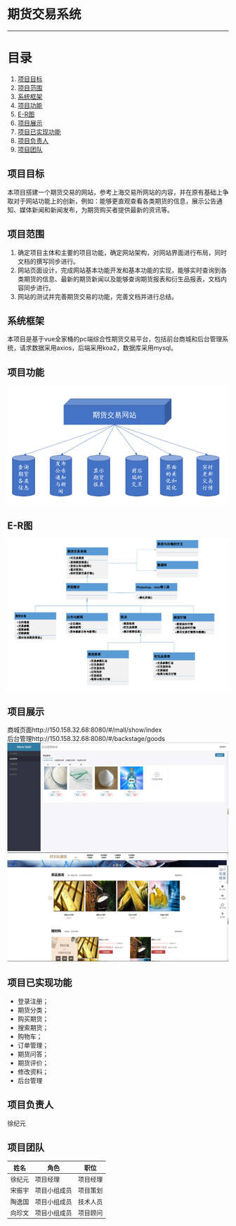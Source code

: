 # 期货交易系统
___
# 目录
 1. [项目目标](#1)
 2. [项目范围](#2)
 3. [系统框架](#3)
 4. [项目功能](#4)
 5. [E-R图](#5)
 6. [项目展示](#6)
 7. [项目已实现功能](#7)
 8. [项目负责人](#8)
 9. [项目团队](#9)
##  <span id="1">项目目标</span>
本项目搭建一个期货交易的网站，参考上海交易所网站的内容，并在原有基础上争取对于网站功能上的创新，例如：能够更直观查看各类期货的信息，展示公告通知、媒体新闻和新闻发布，为期货购买者提供最新的资讯等。

##  <span id="2">项目范围</span>
1. 确定项目主体和主要的项目功能，确定网站架构，对网站界面进行布局，同时文档的撰写同步进行。
2. 网站页面设计，完成网站基本功能开发和基本功能的实现，能够实时查询到各类期货的信息、最新的期货新闻以及能够查询期货报表和衍生品报表，文档内容同步进行。
3. 网站的测试并完善期货交易的功能，完善文档并进行总结。

## <span id="3">系统框架</span>
本项目是基于vue全家桶的pc端综合性期货交易平台，包括前台商城和后台管理系统，请求数据采用axios，后端采用koa2，数据库采用mysql。

##  <span id="4">项目功能</span>
![功能图](https://github.com/rain-ux/Futures-Market/blob/main/FuncPic.png)
## <span id="5">E-R图</span>
![E-R图](https://github.com/rain-ux/Futures-Market/blob/main/E-Rpic.png)
## <span id="6">项目展示</span>
商城页面http://150.158.32.68:8080/#/mall/show/index<br>
后台管理http://150.158.32.68:8080/#/backstage/goods<br>
![商城页面](https://github.com/rain-ux/Futures-Market/blob/main/BackstagePic.png)
![后台管理](https://github.com/rain-ux/Futures-Market/blob/main/MallPic.png)
## <span id="7">项目已实现功能</span>
+ 登录注册；
+ 期货分类；
+ 购买期货；
+ 搜索期货；
+ 购物车；
+ 订单管理；
+ 期货问答；
+ 期货评价；
+ 修改资料；
+ 后台管理
## <span id="8">项目负责人</span>
徐纪元
## <span id="9">项目团队</span>
| **姓名** | **角色**     | **职位** |
| -------- | ------------ | -------- |
| 徐纪元    | 项目经理     | 项目经理 | 
|  宋振宇    | 项目小组成员 | 项目策划 | 
| 陶逸国     | 项目小组成员 | 技术人员 | 
| 向珍文   | 项目小组成员 | 项目顾问 | 
